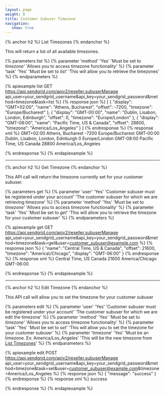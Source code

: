 ```yaml
---
layout: page
weight: 0
title: Customer Subuser Timezone
navigation:
   show: true
---
```


{% anchor h2 %}
List Timezones 
{% endanchor %}

This will return a list of all available timezones.


{% parameters list %}
 {% parameter 'method' 'Yes' 'Must be set to <em>timezone</em>' 'Allows you to access timezone functionality' %}
 {% parameter 'task' 'Yes' 'Must be set to <em>list</em>' 'This will allow you to retrieve the timezones' %}
{% endparameters %}


{% apiexample list GET https://api.sendgrid.com/apiv2/reseller.subuserManage api_user=your_sendgrid_username&api_key=your_sendgrid_password&method=timezone&task=list %}
  {% response json %}
[
  {
    "display": "GMT+02:00",
    "name": "Athens, Bucharest",
    "offset": -7200,
    "timezone": "Europe/Bucharest"
  },
  {
    "display": "GMT-00:00",
    "name": "Dublin, Lisabon, London, Edinburgh",
    "offset": 0,
    "timezone": "Europe/London"
  },
  {
    "display": "GMT-08:00",
    "name": "Pacific Time, US & Canada",
    "offset": 28800,
    "timezone": "America/Los_Angeles"
  }
]
  {% endresponse %}
  {% response xml %}
<timezones>
   <timezone>
      <display>GMT+02:00</display>
      <name>Athens, Bucharest</name>
      <offset>-7200</offset>
      <timezone>Europe/Bucharest</timezone>
   </timezone>
   <timezone>
      <display>GMT-00:00</display>
      <name>Dublin, Lisabon, London, Edinburgh</name>
      <offset>0</offset>
      <timezone>Europe/London</timezone>
   </timezone>
   <timezone>
      <display>GMT-08:00</display>
      <name>Pacific Time, US  Canada</name>
      <offset>28800</offset>
      <timezone>America/Los_Angeles</timezone>
   </timezone>
</timezones>

  {% endresponse %}
{% endapiexample %}

* * * * *

{% anchor h2 %}
Get Timezone 
{% endanchor %}

This API call will return the timezone currently set for your customer subuser.


{% parameters get %}
 {% parameter 'user' 'Yes' 'Customer subuser must be registered under your account' 'The customer subuser for which we are retrieving timezone' %}
 {% parameter 'method' 'Yes' 'Must be set to <em>timezone</em>' 'Allows you to access timezone functionality' %}
 {% parameter 'task' 'Yes' 'Must be set to <em>get</em>' 'This will allow you to retrieve the timezone for your customer subuser' %}
{% endparameters %}


{% apiexample get GET https://api.sendgrid.com/apiv2/reseller.subuserManage api_user=your_sendgrid_username&api_key=your_sendgrid_password&method=timezone&task=get&user=customer_subuser@example.com %}
  {% response json %}
{
  "name": "Central Time, US & Canada",
  "offset": 21600,
  "timezone": "America\\/Chicago",
  "display": "GMT-06:00"
}
  {% endresponse %}
  {% response xml %}
<timezone>
   <name>Central Time, US Canada</name>
   <offset>21600</offset>
   <timezone>America/Chicago</timezone>
   <display>GMT-06:00</display>
</timezone>

  {% endresponse %}
{% endapiexample %}

* * * * *

{% anchor h2 %}
Edit Timezone 
{% endanchor %}

This API call will allow you to set the timezone for your customer subuser


{% parameters edit %}
 {% parameter 'user' 'Yes' 'Customer subuser must be registered under your account' 'The customer subuser for which we are edit the timezone' %}
 {% parameter 'method' 'Yes' 'Must be set to <em>timezone</em>' 'Allows you to access timezone functionality' %}
 {% parameter 'task' 'Yes' 'Must be set to <em>set</em>' 'This will allow you to set the timezone for your customer subuser' %}
 {% parameter 'timezone' 'Yes' 'Must be an timezone. Ex: America/Los_Angeles' 'This will be the new timezone from <a href="#-List-Timezones">List Timezones</a>' %}
{% endparameters %}


{% apiexample edit POST https://api.sendgrid.com/apiv2/reseller.subuserManage api_user=your_sendgrid_username&api_key=your_sendgrid_password&method=timezone&task=set&user=customer_subuser@example.com&timezone=America/Los_Angeles %}
  {% response json %}
{
  "message": "success"
}
  {% endresponse %}
  {% response xml %}
<result>
   <message>success</message>
</result>

  {% endresponse %}
{% endapiexample %}

